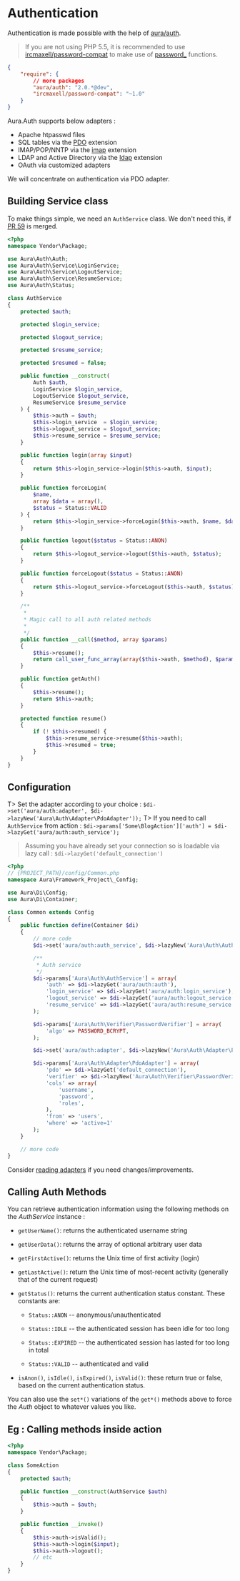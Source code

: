 # Authentication

Authentication is made possible with the help of [aura/auth](https://packagist.org/packages/aura/auth).

> If you are not using PHP 5.5, it is recommended  to use [ircmaxell/password-compat](https://packagist.org/packages/ircmaxell/password-compat) to make use of [password_](http://php.net/password) functions.

```json
{
    "require": {
        // more packages
        "aura/auth": "2.0.*@dev",
        "ircmaxell/password-compat": "~1.0"
    }
}
```

Aura.Auth supports below adapters :

- Apache htpasswd files
- SQL tables via the [PDO](http://php.net/pdo) extension
- IMAP/POP/NNTP via the [imap](http://php.net/imap) extension
- LDAP and Active Directory via the [ldap](http://php.net/ldap) extension
- OAuth via customized adapters

We will concentrate on authentication via PDO adapter.

## Building Service class

To make things simple, we need an `AuthService` class. We don't need this, if [PR 59](https://github.com/auraphp/Aura.Auth/pull/59) is merged.

```php
<?php
namespace Vendor\Package;

use Aura\Auth\Auth;
use Aura\Auth\Service\LoginService;
use Aura\Auth\Service\LogoutService;
use Aura\Auth\Service\ResumeService;
use Aura\Auth\Status;

class AuthService
{
    protected $auth;

    protected $login_service;

    protected $logout_service;

    protected $resume_service;

    protected $resumed = false;

    public function __construct(
        Auth $auth,
        LoginService $login_service,
        LogoutService $logout_service,
        ResumeService $resume_service
    ) {
        $this->auth = $auth;
        $this->login_service  = $login_service;
        $this->logout_service = $logout_service;
        $this->resume_service = $resume_service;
    }

    public function login(array $input)
    {
        return $this->login_service->login($this->auth, $input);
    }

    public function forceLogin(
        $name,
        array $data = array(),
        $status = Status::VALID
    ) {
        return $this->login_service->forceLogin($this->auth, $name, $data, $status);
    }

    public function logout($status = Status::ANON)
    {
        return $this->logout_service->logout($this->auth, $status);
    }

    public function forceLogout($status = Status::ANON)
    {
        return $this->logout_service->forceLogout($this->auth, $status);
    }

    /**
     *
     * Magic call to all auth related methods
     *
     */
    public function __call($method, array $params)
    {
        $this->resume();
        return call_user_func_array(array($this->auth, $method), $params);
    }

    public function getAuth()
    {
        $this->resume();
        return $this->auth;
    }

    protected function resume()
    {
        if (! $this->resumed) {
            $this->resume_service->resume($this->auth);
            $this->resumed = true;
        }
    }
}
```

## Configuration

T> Set the adapter according to your choice : `$di->set('aura/auth:adapter', $di->lazyNew('Aura\Auth\Adapter\PdoAdapter'));`
T> If you need to call `AuthService` from action : `$di->params['Some\BlogAction']['auth'] = $di->lazyGet('aura/auth:auth_service');`

> Assuming you have already set your connection so is loadable via lazy call : `$di->lazyGet('default_connection')`

```php
<?php
// {PROJECT_PATH}/config/Common.php
namespace Aura\Framework_Project\_Config;

use Aura\Di\Config;
use Aura\Di\Container;

class Common extends Config
{
    public function define(Container $di)
    {
        // more code
        $di->set('aura/auth:auth_service', $di->lazyNew('Aura\Auth\AuthService'));

        /**
         * Auth service
         */
        $di->params['Aura\Auth\AuthService'] = array(
            'auth' => $di->lazyGet('aura/auth:auth'),
            'login_service' => $di->lazyGet('aura/auth:login_service'),
            'logout_service' => $di->lazyGet('aura/auth:logout_service'),
            'resume_service' => $di->lazyGet('aura/auth:resume_service')
        );

        $di->params['Aura\Auth\Verifier\PasswordVerifier'] = array(
            'algo' => PASSWORD_BCRYPT,
        );

        $di->set('aura/auth:adapter', $di->lazyNew('Aura\Auth\Adapter\PdoAdapter'));

        $di->params['Aura\Auth\Adapter\PdoAdapter'] = array(
            'pdo' => $di->lazyGet('default_connection'),
            'verifier' => $di->lazyNew('Aura\Auth\Verifier\PasswordVerifier'),
            'cols' => array(
                'username',
                'password',
                'roles',
            ),
            'from' => 'users',
            'where' => 'active=1'
        );
    }

    // more code
}
```

Consider [reading adapters](https://github.com/auraphp/Aura.Auth/blob/develop-2/README.md#adapters) if you need changes/improvements.

## Calling Auth Methods

You can retrieve authentication information using the following methods on the _AuthService_ instance :

- `getUserName()`: returns the authenticated username string

- `getUserData()`: returns the array of optional arbitrary user data

- `getFirstActive()`: returns the Unix time of first activity (login)

- `getLastActive()`: return the Unix time of most-recent activity (generally that of the current request)

- `getStatus()`: returns the current authentication status constant. These constants are:

    - `Status::ANON` -- anonymous/unauthenticated

    - `Status::IDLE` -- the authenticated session has been idle for too long

    - `Status::EXPIRED` -- the authenticated session has lasted for too long in total

    - `Status::VALID` -- authenticated and valid

- `isAnon()`, `isIdle()`, `isExpired()`, `isValid()`: these return true or false, based on the current authentication status.

You can also use the `set*()` variations of the `get*()` methods above to force the _Auth_ object to whatever values you like.

## Eg : Calling methods inside action

```php
<?php
namespace Vendor\Package;

class SomeAction
{
    protected $auth;

    public function __construct(AuthService $auth)
    {
        $this->auth = $auth;
    }

    public function __invoke()
    {
        $this->auth->isValid();
        $this->auth->login($input);
        $this->auth->logout();
        // etc
    }
}
```

